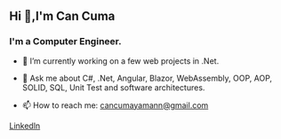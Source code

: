 ## Hi 👋,I'm Can Cuma

### I'm a Computer Engineer.

- 🔭 I’m currently working on a few web projects in .Net.

- 💬 Ask me about C#, .Net, Angular, Blazor, WebAssembly, OOP, AOP, SOLID, SQL, Unit Test and software architectures.
- 📫 How to reach me: cancumayamann@gmail.com

[Linkedln](https://www.linkedin.com/in/cancumayaman/)


